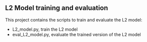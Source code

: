 ## L2 Model training and evaluation ##
This project contains the scripts to train and evaluate the L2 model:
- L2_model.py, train the L2 model
- eval_L2_model.py, evaluate the trained version of the L2 model
